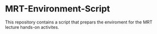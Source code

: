 # MRT-Environment-Script
This repository contains a script that prepars the enviroment for the MRT lecture hands-on activites.
